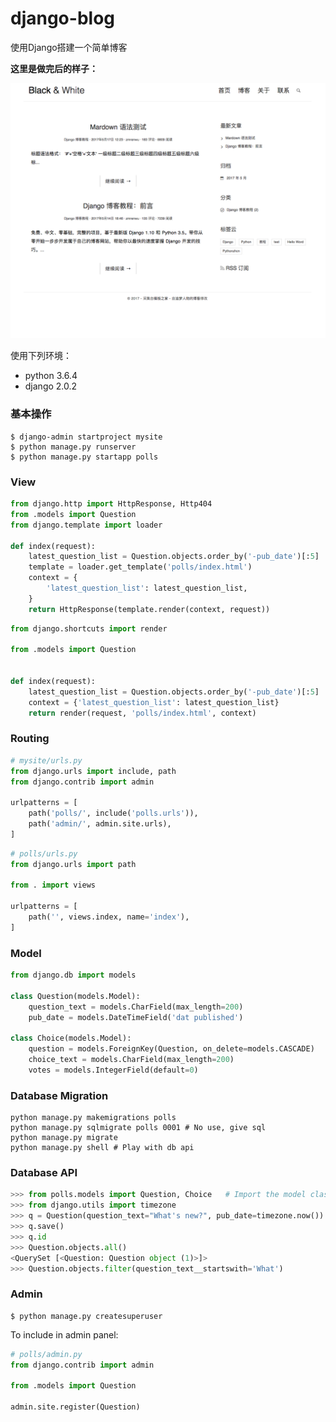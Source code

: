 # django-blog
使用Django搭建一个简单博客

**这里是做完后的样子：**

![GitHub Logo](demo.png)

使用下列环境：
- python 3.6.4
- django 2.0.2

### 基本操作

```shell
$ django-admin startproject mysite
$ python manage.py runserver
$ python manage.py startapp polls
```
### View

```python
from django.http import HttpResponse, Http404
from .models import Question
from django.template import loader

def index(request):
    latest_question_list = Question.objects.order_by('-pub_date')[:5]
    template = loader.get_template('polls/index.html')
    context = {
        'latest_question_list': latest_question_list,
    }
    return HttpResponse(template.render(context, request))
```

```python
from django.shortcuts import render

from .models import Question


def index(request):
    latest_question_list = Question.objects.order_by('-pub_date')[:5]
    context = {'latest_question_list': latest_question_list}
    return render(request, 'polls/index.html', context)
```
    

### Routing

```python
# mysite/urls.py
from django.urls import include, path
from django.contrib import admin

urlpatterns = [
    path('polls/', include('polls.urls')),
    path('admin/', admin.site.urls),
]
```

```python
# polls/urls.py
from django.urls import path

from . import views

urlpatterns = [
    path('', views.index, name='index'),
]
```

### Model
```python
from django.db import models

class Question(models.Model):
    question_text = models.CharField(max_length=200)
    pub_date = models.DateTimeField('dat published')

class Choice(models.Model):
    question = models.ForeignKey(Question, on_delete=models.CASCADE)
    choice_text = models.CharField(max_length=200)
    votes = models.IntegerField(default=0)
```

### Database Migration
```
python manage.py makemigrations polls
python manage.py sqlmigrate polls 0001 # No use, give sql
python manage.py migrate
python manage.py shell # Play with db api
```

### Database API
```python
>>> from polls.models import Question, Choice   # Import the model classes we just wrote.
>>> from django.utils import timezone
>>> q = Question(question_text="What's new?", pub_date=timezone.now())
>>> q.save()
>>> q.id
>>> Question.objects.all()
<QuerySet [<Question: Question object (1)>]>
>>> Question.objects.filter(question_text__startswith='What')
```

### Admin
```
$ python manage.py createsuperuser
```

To include in admin panel:
```python
# polls/admin.py
from django.contrib import admin

from .models import Question

admin.site.register(Question)
```
